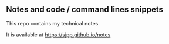 ## Notes and code / command lines snippets

This repo contains my technical notes.

It is available at https://sjpp.github.io/notes
